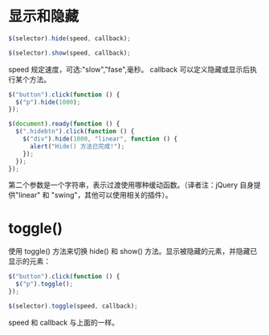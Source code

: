 # 显示和隐藏

```js
$(selector).hide(speed, callback);

$(selector).show(speed, callback);
```

speed 规定速度，可选:"slow","fase",毫秒。
callback 可以定义隐藏或显示后执行某个方法。

```js
$("button").click(function () {
  $("p").hide(1000);
});

$(document).ready(function () {
  $(".hidebtn").click(function () {
    $("div").hide(1000, "linear", function () {
      alert("Hide() 方法已完成!");
    });
  });
});
```

第二个参数是一个字符串，表示过渡使用哪种缓动函数。（译者注：jQuery 自身提供"linear" 和 "swing"，其他可以使用相关的插件）。

# toggle()

使用 toggle() 方法来切换 hide() 和 show() 方法。显示被隐藏的元素，并隐藏已显示的元素：

```js
$("button").click(function () {
  $("p").toggle();
});

$(selector).toggle(speed, callback);
```

speed 和 callback 与上面的一样。
